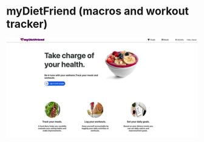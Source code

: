 # myDietFriend (macros and workout tracker)
![A screenshot of homepage](public/assets/read-me-ss-unit2.png)
